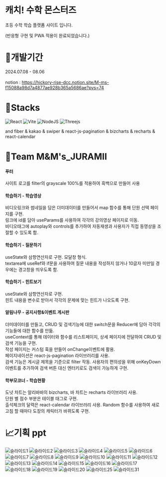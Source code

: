 # 캐치! 수학 몬스터즈
초등 수학 학습 플랫폼 사이트 입니다. 

(반응형 구현 및 PWA 적용이 완료되었습니다.)

# 👻개발기간
2024.07.08 - 08.06
<br/><br/>notion : https://hickory-rise-dcc.notion.site/M-ms-f15088a98d7a4877ae928b365a5686ae?pvs=74

# 👻Stacks
![React](https://img.shields.io/badge/react-%2320232a.svg?style=for-the-badge&logo=react&logoColor=%2361DAFB)
![Vite](https://img.shields.io/badge/vite-%23646CFF.svg?style=for-the-badge&logo=vite&logoColor=white)
![NodeJS](https://img.shields.io/badge/node.js-6DA55F?style=for-the-badge&logo=node.js&logoColor=white)
![Threejs](https://img.shields.io/badge/threejs-black?style=for-the-badge&logo=three.js&logoColor=white)

and fiber & kakao & swiper & react-js-pagination & bizcharts & recharts & react-calendar


# 👻Team M&M's_JURAMII

#### 푸터
사이트 로고를 filter의 grayscale 100%를 적용하여 흑백으로 만들어 사용

#### 학습하기 - 학습영상
비디오링크와 썸네일을 담은 더미데이터를 만들어서 map 함수를 통해 단원 선택 페이지를 구현.
<br/>링크에 id를 담아 useParams를 사용하여 각각의 강의영상 페이지로 이동.
<br/>비디오태그에 autoplay와 controls를 추가하여 자동재생과 사용자가 직접 동영상을 조절할 수 있도록 함.

#### 학습하기 - 질문하기
useState와 삼항연산자로 구현. 모달창 형식.
<br/>textarea에 useRef와 if문을 사용하여 질문 내용을 작성하지 않거나 10글자 미만일 경우에는 경고창을 띄우도록 함.

#### 학습하기 - 힌트보기
useState와 삼항연산자로 구현. 
<br/>힌트 내용을 변수로 받아서 각각의 문제에 맞는 힌트가 나오도록 구현.

#### 알림나무 - 공지사항&이벤트 게시판
더미데이터를 만들고, CRUD 및 검색기능에 대한 switch문을 Reducer에 담아 각각의 기능들에 대한 함수를 만듦. 
<br/>useContext를 통해 데이터와 함수를 리스트페이지, 상세 페이지에 전달하여 CRUD 및 검색 기능을 구현. 
<br/>작성 페이지는 커스텀 훅을 만들어 onChange이벤트에 활용.
<br/>페이지네이션은 react-js-pagination 라이브러리를 사용.
<br/>검색 기능은 게시글 제목을 기준으로 filter 작동. 사용자의 편의성을 위해 onKeyDown 이벤트를 추가하여 검색 버튼 대신 엔터키로도 검색이 가능하게 구현.

#### 학부모코너 - 학습현황
도넛 차트는 알리바바의 bizcharts, 바 차트는 recharts 라이브러리 사용.
<br/>단원 별 점수 부분은 테이블 태그로 구현.
<br/>출석체크의 달력은 react-calendar 라이브러리 사용. Random 함수를 사용하여 새로고침 할 때마다 도장의 캐릭터가 바뀌도록 구현.


# 📈기획 ppt
![슬라이드1](https://github.com/user-attachments/assets/eeabe1cd-c2ad-47f2-b58c-6a50811317d2)
![슬라이드2](https://github.com/user-attachments/assets/18f41891-dc3d-4f12-89af-413e2c73ba0e)
![슬라이드3](https://github.com/user-attachments/assets/36d37202-d544-4019-9186-fd3477276d65)
![슬라이드4](https://github.com/user-attachments/assets/0e264b3a-c135-4f02-ae4a-30a5976d7751)
![슬라이드5](https://github.com/user-attachments/assets/cd6ab584-59b5-4574-97d6-4b1bbb810b4b)
![슬라이드6](https://github.com/user-attachments/assets/25e77d8b-f121-43eb-9239-5d009a826b65)
![슬라이드7](https://github.com/user-attachments/assets/6cb76b16-6326-4ac7-a420-b4a9902d1ee8)
![슬라이드8](https://github.com/user-attachments/assets/bc01792a-0cec-4273-8c64-0d478c2097f2)
![슬라이드9](https://github.com/user-attachments/assets/44631515-f1b4-4875-a92c-e58536980975)
![슬라이드10](https://github.com/user-attachments/assets/d01617a0-4959-4a50-a3d8-c961753ed4f9)
![슬라이드11](https://github.com/user-attachments/assets/10f459c8-b238-4c42-9702-91132b09fad3)
![슬라이드12](https://github.com/user-attachments/assets/2117c5f6-7392-4883-af86-ec7846516222)
![슬라이드13](https://github.com/user-attachments/assets/c75a5adf-113d-4d99-b397-5b7e0e4f4001)
![슬라이드14](https://github.com/user-attachments/assets/3a58fd73-2f61-4ec2-843e-40ab8137831f)
![슬라이드15](https://github.com/user-attachments/assets/3d354f07-8f2c-4a75-abc0-533414662380)
![슬라이드16](https://github.com/user-attachments/assets/56eba997-b84f-4777-9895-ff888af9f5a5)
![슬라이드17](https://github.com/user-attachments/assets/7bac1771-6901-497b-82e2-6d2250eb0dc9)
![슬라이드18](https://github.com/user-attachments/assets/2b4769a3-482e-4b35-a01f-64fe1550b3fb)
![슬라이드19](https://github.com/user-attachments/assets/46d775d1-03f4-4e50-b6dd-4c5f07138b16)
![슬라이드20](https://github.com/user-attachments/assets/7c0a1a1b-1570-4a79-a131-e07bf82f5285)
![슬라이드25](https://github.com/user-attachments/assets/db0cdec7-0bcd-4620-857b-3318ad71b8ff)
![슬라이드31](https://github.com/user-attachments/assets/93a54023-c341-40c8-86ba-d555a657a75c)
